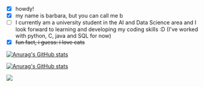 
- [x] howdy! 
- [x] my name is barbara, but you can call me b
- [ ] I currently am a university student in the AI and Data Science area and I look forward to learning and developing my coding skills :D (I've worked with python, C, java and SQL for now)
- [x] ~~fun fact, i guess: i love cats~~

[![Anurag's GitHub stats](https://github-readme-stats.vercel.app/api?username=blsbls03&hide=prs,stars,issues&count_private=true&show_icons=true&theme=tokyonight#gh-dark-mode-only)](https://github.com/anuraghazra/github-readme-stats)

[![Anurag's GitHub stats](https://github-readme-stats.vercel.app/api?username=blsbls03&hide=prs,stars,issues&count_private=true&show_icons=true&theme=buefy#gh-light-mode-only)](https://github.com/anuraghazra/github-readme-stats)

<picture>
<source 
  srcset="https://github-readme-stats.vercel.app/api?username=blsbls03&show_icons=true&hide=prs,stars,issues&count_private=true&theme=tokyonight"
  media="(prefers-color-scheme: dark), (prefers-color-scheme: dark high contrast)"
/>
<source
  srcset="https://github-readme-stats.vercel.app/api?username=blsbls03&hide=prs,stars,issues&count_private=true&show_icons=true&theme=buefy"
  media="(prefers-color-scheme: light), (prefers-color-scheme: no-preference)"
/>
<img src="https://github-readme-stats.vercel.app/api?username=blsbls03&hide=prs,stars,issues&count_private=true&show_icons=true" />
</picture>
